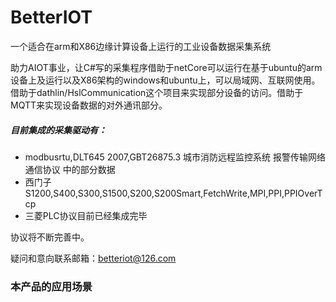 # BetterIOT
一个适合在arm和X86边缘计算设备上运行的工业设备数据采集系统

助力AIOT事业，让C#写的采集程序借助于netCore可以运行在基于ubuntu的arm设备上及运行以及X86架构的windows和ubuntu上，可以局域网、互联网使用。
借助于dathlin/HslCommunication这个项目来实现部分设备的访问。借助于MQTT来实现设备数据的对外通讯部分。
##### 目前集成的采集驱动有：
* modbusrtu,DLT645 2007,GBT26875.3 城市消防远程监控系统 报警传输网络通信协议 中的部分数据
* 西门子 S1200,S400,S300,S1500,S200,S200Smart,FetchWrite,MPI,PPI,PPIOverTcp
* 三菱PLC协议目前已经集成完毕

协议将不断完善中。

疑问和意向联系邮箱：betteriot@126.com

### 本产品的应用场景
	
  
